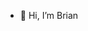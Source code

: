- 👋 Hi, I’m Brian


<!---
BrianNgo9/Bry is a ✨ special ✨ repository because its `README.md` (this file) appears on your GitHub profile.
You can click the Preview link to take a look at your changes.
--->
